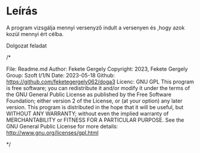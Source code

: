 # Leírás 

A program vizsgálja mennyi versenyző indult a versenyen és ,hogy azok kozül mennyi ért célba.

Dolgozat feladat

/*

File: Readme.md
Author: Fekete Gergely
Copyright: 2023, Fekete Gergely
Group: Szoft I/1/N
Date: 2023-05-18
Github: https://github.com/feketegergely062/doga3
Licenc: GNU GPL
This program is free software; you can redistribute it and/or
modify it under the terms of the GNU General Public License
as published by the Free Software Foundation; either version 2
of the License, or (at your option) any later version.
This program is distributed in the hope that it will be useful,
but WITHOUT ANY WARRANTY; without even the implied warranty of
MERCHANTABILITY or FITNESS FOR A PARTICULAR PURPOSE. See the
GNU General Public License for more details:
http://www.gnu.org/licenses/gpl.html

 */


